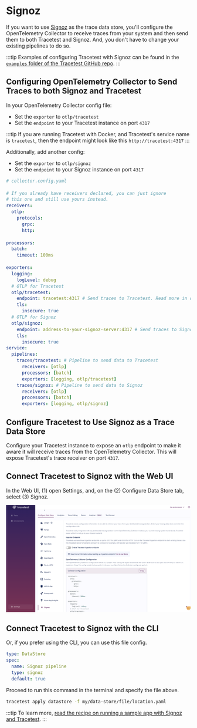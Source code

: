 # Signoz

If you want to use [Signoz](https://signoz.io/) as the trace data store, you'll configure the OpenTelemetry Collector to receive traces from your system and then send them to both Tracetest and Signoz. And, you don't have to change your existing pipelines to do so.

:::tip
Examples of configuring Tracetest with Signoz can be found in the [`examples` folder of the Tracetest GitHub repo](https://github.com/kubeshop/tracetest/tree/main/examples).
:::

## Configuring OpenTelemetry Collector to Send Traces to both Signoz and Tracetest

In your OpenTelemetry Collector config file:

- Set the `exporter` to `otlp/tracetest`
- Set the `endpoint` to your Tracetest instance on port `4317`

:::tip
If you are running Tracetest with Docker, and Tracetest's service name is `tracetest`, then the endpoint might look like this `http://tracetest:4317`
:::

Additionally, add another config:

- Set the `exporter` to `otlp/signoz`
- Set the `endpoint` to your Signoz instance on port `4317`

```yaml
# collector.config.yaml

# If you already have receivers declared, you can just ignore
# this one and still use yours instead.
receivers:
  otlp:
    protocols:
      grpc:
      http:

processors:
  batch:
    timeout: 100ms

exporters:
  logging:
    logLevel: debug
  # OTLP for Tracetest
  otlp/tracetest:
    endpoint: tracetest:4317 # Send traces to Tracetest. Read more in docs here:  https://docs.tracetest.io/configuration/connecting-to-data-stores/opentelemetry-collector
    tls:
      insecure: true
  # OTLP for Signoz
  otlp/signoz:
    endpoint: address-to-your-signoz-server:4317 # Send traces to Signoz. Read more in docs here: https://signoz.io/docs/tutorial/opentelemetry-binary-usage-in-virtual-machine/#opentelemetry-collector-configuration
    tls:
      insecure: true
service:
  pipelines:
    traces/tracetest: # Pipeline to send data to Tracetest
      receivers: [otlp]
      processors: [batch]
      exporters: [logging, otlp/tracetest]
    traces/signoz: # Pipeline to send data to Signoz
      receivers: [otlp]
      processors: [batch]
      exporters: [logging, otlp/signoz]
```

## Configure Tracetest to Use Signoz as a Trace Data Store

Configure your Tracetest instance to expose an `otlp` endpoint to make it aware it will receive traces from the OpenTelemetry Collector. This will expose Tracetest's trace receiver on port `4317`.

## Connect Tracetest to Signoz with the Web UI

In the Web UI, (1) open Settings, and, on the (2) Configure Data Store tab, select (3) Signoz.

<!-- TODO: create this image using the same standard as the other stores -->
![Signoz](../img/Signoz-settings.png)

## Connect Tracetest to Signoz with the CLI

Or, if you prefer using the CLI, you can use this file config.

```yaml
type: DataStore
spec:
  name: Signoz pipeline
  type: signoz
  default: true
```

Proceed to run this command in the terminal and specify the file above.

```bash
tracetest apply datastore -f my/data-store/file/location.yaml
```

:::tip
To learn more, [read the recipe on running a sample app with Signoz and Tracetest](../../examples-tutorials/recipes/running-tracetest-with-signoz-pokeshop.md).
:::
